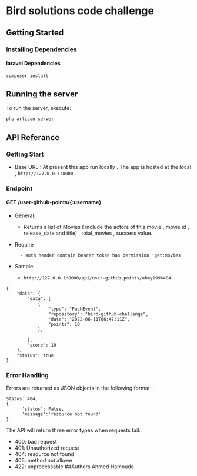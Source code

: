 # Bird solutions code challenge

## Getting Started

### Installing Dependencies

 
#### laravel Dependencies

 

```bash
composer install
```
  
## Running the server


To run the server, execute:

```bash
php artisan serve;
```

 
## API Referance
### Getting Start
- Base URL : At present this app run locally . The app is hosted at the local , `http://127.0.0.1:8000`, 
### Endpoint 
#### GET /user-github-points/{:username}
- General:
    - Returns a list of Movies ( include the actors of this movie , movie id , release_date and title) , total_movies , success value.
- Require
     
        - auth header contain bearer token has permission 'get:movies'
- Sample:
    - `http://127.0.0.1:8000/api/user-github-points/ahmy1996404`
```
{
    "data": {
        "data": [
            {
                "type": "PushEvent",
                "repository": "bird-github-challenge",
                "date": "2022-06-11T06:47:11Z",
                "points": 10
            },
    
        ],
        "score": 10
    },
    "status": true
}
```
  ### Error Handling 
Errors are returned as JSON objects in the following format :
```
Status: 404,
{
      'status': False,
      'message':'resource not found'
}
```
The API will return three error types when requests fail:

- 400: bad request
- 401: Unauthorized request
- 404: resource not found
- 405: method not allowe
- 422: unprocessable
##Authors
Ahmed Hamouda
